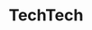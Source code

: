 ---
title: TechTech
releaser: Magician 42 and Sodan
platform: Amiga 500
group: amiga
credit:
year: 1987
youtube: https://www.youtube.com/watch?v=W7TeV8ebHxA
thumbnail: https://i3.ytimg.com/vi/W7TeV8ebHxA/hqdefault.jpg
draft: true
type: timeline
---